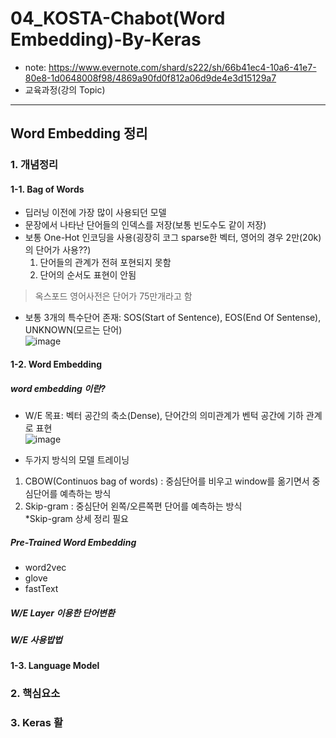 # 04_KOSTA-Chabot(Word Embedding)-By-Keras

- note: https://www.evernote.com/shard/s222/sh/66b41ec4-10a6-41e7-80e8-1d0648008f98/4869a90fd0f812a06d9de4e3d15129a7
- 교육과정(강의 Topic)  

<hr />

## Word Embedding 정리  

### 1. 개념정리

#### 1-1. Bag of Words  
- 딥러닝 이전에 가장 많이 사용되던 모델   
- 문장에서 나타난 단어들의 인덱스를 저장(보통 빈도수도 같이 저장)  
- 보통 One-Hot 인코딩을 사용(굉장히 코그 sparse한 벡터, 영어의 경우 2만(20k)의 단어가 사용??)  
  1. 단어들의 관계가 전혀 포현되지 못함  
  2. 단어의 순서도 표현이 안됨  
> 옥스포드 영어사전은 단어가 75만개라고 함  
- 보통 3개의 특수단어 존재: SOS(Start of Sentence), EOS(End Of Sentense), UNKNOWN(모르는 단어)  
![image](https://user-images.githubusercontent.com/45334819/61086181-245d5e00-a46d-11e9-8b82-02ab55331f1a.png)

#### 1-2. Word Embedding
##### word embedding 이란?
- W/E 목표: 벡터 공간의 축소(Dense), 단어간의 의미관계가 벤턱 공간에 기하 관계로 표현  
![image](https://user-images.githubusercontent.com/45334819/61086658-5d4a0280-a46e-11e9-8b30-9a578f847b90.png)

- 두가지 방식의 모델 트레이닝
 1. CBOW(Continuos bag of words) : 중심단어를 비우고 window를 옮기면서 중심단어를 예측하는 방식
 2. Skip-gram : 중심단어 왼쪽/오른쪽편 단어를 예측하는 방식  
*Skip-gram 상세 정리 필요  

##### Pre-Trained Word Embedding
- word2vec
- glove
- fastText 

##### W/E Layer 이용한 단어변환
##### W/E 사용밥법

#### 1-3. Language Model

### 2. 핵심요소

### 3. Keras 활
